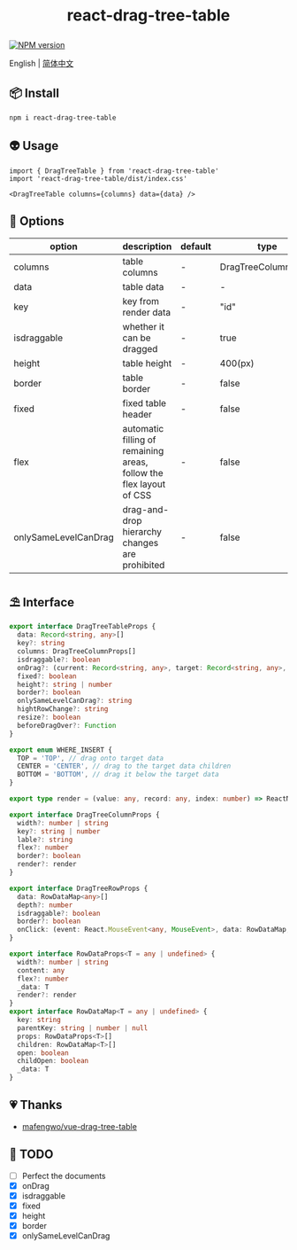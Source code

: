 # <p align="center">react-drag-tree-table</p>

<p align="center">

   [![NPM version](https://img.shields.io/npm/v/react-drag-tree-table?color=a1b858&label=)](https://www.npmjs.com/package/react-drag-tree-table)

   English | [简体中文](https://github.com/murongg/react-drag-tree-table/blob/main/README.zh-Hans.md)
   
</p>

## 📦 Install

```
npm i react-drag-tree-table
```

## 👽 Usage

```tsx
import { DragTreeTable } from 'react-drag-tree-table'
import 'react-drag-tree-table/dist/index.css'

<DragTreeTable columns={columns} data={data} />
```

## 📁 Options

|  option   | description  | default | type |
|  ----  | ----  | ----  | ----  |
| columns  | table columns | - | DragTreeColumnProps |
| data  | table data | - | - |
| key  | key from render data | - | "id" |
| isdraggable  | whether it can be dragged | - | true |
| height  | table height | - | 400(px) |
| border  | table border | - | false |
| fixed  | fixed table header | - | false |
| flex  | automatic filling of remaining areas, follow the flex layout of CSS | - | false |
| onlySameLevelCanDrag  | drag-and-drop hierarchy changes are  prohibited | - | false |


## ⛱ Interface

```ts
export interface DragTreeTableProps {
  data: Record<string, any>[]
  key?: string
  columns: DragTreeColumnProps[]
  isdraggable?: boolean
  onDrag?: (current: Record<string, any>, target: Record<string, any>, whereInsert: WHERE_INSERT | null) => void
  fixed?: boolean
  height?: string | number
  border?: boolean
  onlySameLevelCanDrag?: string
  hightRowChange?: string
  resize?: boolean
  beforeDragOver?: Function
}

export enum WHERE_INSERT {
  TOP = 'TOP', // drag onto target data
  CENTER = 'CENTER', // drag to the target data children
  BOTTOM = 'BOTTOM', // drag it below the target data
}

export type render = (value: any, record: any, index: number) => ReactNode

export interface DragTreeColumnProps {
  width?: number | string
  key?: string | number
  lable?: string
  flex?: number
  border?: boolean
  render?: render
}

export interface DragTreeRowProps {
  data: RowDataMap<any>[]
  depth?: number
  isdraggable?: boolean
  border?: boolean
  onClick: (event: React.MouseEvent<any, MouseEvent>, data: RowDataMap, current: any) => void
}

export interface RowDataProps<T = any | undefined> {
  width?: number | string
  content: any
  flex?: number
  _data: T
  render?: render
}
export interface RowDataMap<T = any | undefined> {
  key: string
  parentKey: string | number | null
  props: RowDataProps<T>[]
  children: RowDataMap<T>[]
  open: boolean
  childOpen: boolean
  _data: T
}
```

## 💗 Thanks

- [mafengwo/vue-drag-tree-table](https://github.com/mafengwo/vue-drag-tree-table)

## 📄 TODO
- [ ] Perfect the documents
- [x] onDrag
- [x] isdraggable
- [x] fixed
- [x] height
- [x] border
- [x] onlySameLevelCanDrag
